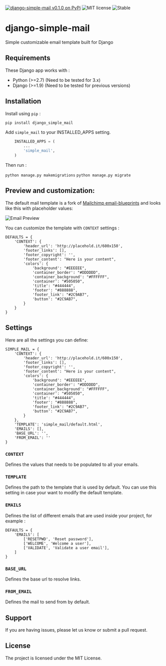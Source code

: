 [![django-simple-mail v0.1.0 on PyPi](https://img.shields.io/badge/pypi-0.1.0-green.svg)](https://pypi.python.org/pypi/django-simple-mail)
![MIT license](https://img.shields.io/badge/licence-MIT-blue.svg)
![Stable](https://img.shields.io/badge/status-stable-green.svg)

# django-simple-mail
Simple customizable email template built for Django


## Requirements

These Django app works with :

+ Python (>=2.7) (Need to be tested for 3.x)
+ Django (>=1.9) (Need to be tested for previous versions)


## Installation

Install using `pip` :

`pip install django_simple_mail`


Add `simple_mail` to your INSTALLED_APPS setting.


```python
    INSTALLED_APPS = (
        ...
        'simple_mail',
    )
```

Then run :

`python manage.py makemigrations`
`python manage.py migrate`


## Preview and customization:

The default mail template is a fork of [Mailchimp email-blueprints](https://github.com/mailchimp/email-blueprints/blob/master/responsive-templates/base_boxed_basic_query.html) and looks like this with placeholder values:


![Email Preview](https://raw.githubusercontent.com/charlesthk/django-simple-mail/branch/master/docs/preview.png)


You can customize the template with `CONTEXT` settings :

```
DEFAULTS = {
    'CONTEXT': {
        'header_url': 'http://placehold.it/600x150',
        'footer_links': [],
        'footer_copyright': '',
        'footer_content': "Here is your content",
        'colors': {
            'background': "#EEEEEE",
            'container_border': "#DDDDDD",
            'container_background': "#FFFFFF",
            'container': "#505050",
            'title': "#444444",
            'footer': "#888888",
            'footer_link': "#2C9AB7",
            'button': "#2C9AB7",
        }
    }
}
```

## Settings

Here are all the settings you can define:

```
SIMPLE_MAIL = {
    'CONTEXT': {
        'header_url': 'http://placehold.it/600x150',
        'footer_links': [],
        'footer_copyright': '',
        'footer_content': "Here is your content",
        'colors': {
            'background': "#EEEEEE",
            'container_border': "#DDDDDD",
            'container_background': "#FFFFFF",
            'container': "#505050",
            'title': "#444444",
            'footer': "#888888",
            'footer_link': "#2C9AB7",
            'button': "#2C9AB7",
        }
    },
    'TEMPLATE': 'simple_mail/default.html',
    'EMAILS': [],
    'BASE_URL': '',
    'FROM_EMAIL': ''
}
```

### `CONTEXT`

Defines the values that needs to be populated to all your emails.

### `TEMPLATE`

Defines the path to the template that is used by default. You can use this setting in case your want to modify the default template.

### `EMAILS`

Defines the list of different emails that are used inside your project, for example :

```
DEFAULTS = {
    'EMAILS': [
    	['RESETPWD', 'Reset password'],
    	['WELCOME', 'Welcome a user'],
    	['VALIDATE', 'Validate a user email'],
    ]
}
```

### `BASE_URL`

Defines the base url to resolve links.

### `FROM_EMAIL`

Defines the mail to send from by default. 

## Support

If you are having issues, please let us know or submit a pull request.

## License

The project is licensed under the MIT License.